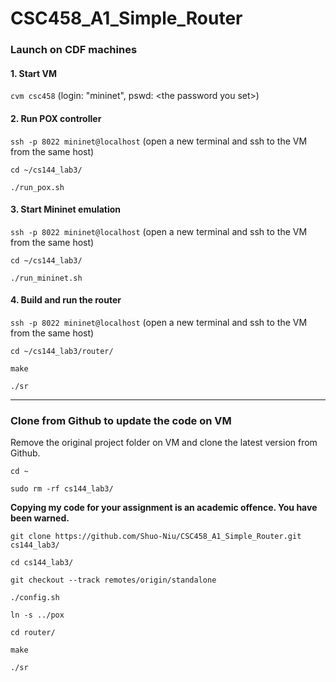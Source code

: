 # CSC458_A1_Simple_Router

### Launch on CDF machines
#### 1. Start VM
```cvm csc458``` (login: "mininet", pswd: \<the password you set>)
#### 2. Run POX controller
```ssh -p 8022 mininet@localhost``` (open a new terminal and ssh to the VM from the same host)

```cd ~/cs144_lab3/```

```./run_pox.sh```
#### 3. Start Mininet emulation
```ssh -p 8022 mininet@localhost``` (open a new terminal and ssh to the VM from the same host)

```cd ~/cs144_lab3/```

```./run_mininet.sh```
#### 4. Build and run the router
```ssh -p 8022 mininet@localhost``` (open a new terminal and ssh to the VM from the same host)

```cd ~/cs144_lab3/router/```

```make```

```./sr```

---
### Clone from Github to update the code on VM
Remove the original project folder on VM and clone the latest version from Github.

```cd ~```

```sudo rm -rf cs144_lab3/```

**Copying my code for your assignment is an academic offence. You have been warned.**

```git clone https://github.com/Shuo-Niu/CSC458_A1_Simple_Router.git cs144_lab3/```

```cd cs144_lab3/```

```git checkout --track remotes/origin/standalone```

```./config.sh```

```ln -s ../pox```

```cd router/```

```make```

```./sr```
